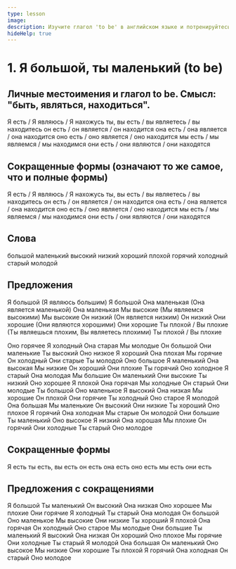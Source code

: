 ```yaml
---
type: lesson
image:
description: Изучите глагол 'to be' в английском языке и потренируйтесь использовать его для описания себя, других людей и предметов вокруг вас
hideHelp: true
---
```


# 1. Я большой, ты маленький (to be)

## Личные местоимения и глагол to be. Смысл: "быть, являться, находиться".

Я есть / Я являюсь / Я нахожусь
ты, вы есть / вы являетесь / вы находитесь
он есть / он является / он находится
она есть / она является / она находится
оно есть / оно является / оно находится
мы есть / мы являемся / мы находимся
они есть / они являются / они находятся

## Сокращенные формы (означают то же самое, что и полные формы)

Я есть / Я являюсь / Я нахожусь
ты, вы есть / вы являетесь / вы находитесь
он есть / он является / он находится
она есть / она является / она находится
оно есть / оно является / оно находится
мы есть / мы являемся / мы находимся
они есть / они являются / они находятся

## Слова

большой
маленький
высокий
низкий
хороший
плохой
горячий
холодный
старый
молодой

## Предложения

Я большой (Я являюсь большим)
Я большой
Она маленькая (Она является маленькой)
Она маленькая
Мы высокие (Мы являемся высокими)
Мы высокие
Он низкий (Он является низким)
Он низкий
Они хорошие (Они являются хорошими)
Они хорошие
Ты плохой / Вы плохие (Ты являешься плохим, Вы являетесь плохими)
Ты плохой / Вы плохие

Оно горячее
Я холодный
Она старая
Мы молодые
Он большой
Они маленькие
Ты высокий
Оно низкое
Я хороший
Она плохая
Мы горячие
Он холодный
Они старые
Ты молодой
Оно большое
Я маленький
Она высокая
Мы низкие
Он хороший
Они плохие
Ты горячий
Оно холодное
Я старый
Она молодая
Мы большие
Он маленький
Они высокие
Ты низкий
Оно хорошее
Я плохой
Она горячая
Мы холодные
Он старый
Они молодые
Ты большой
Оно маленькое
Я высокий
Она низкая
Мы хорошие
Он плохой
Они горячие
Ты холодный
Оно старое
Я молодой
Она большая
Мы маленькие
Он высокий
Они низкие
Ты хороший
Оно плохое
Я горячий
Она холодная
Мы старые
Он молодой
Они большие
Ты маленький
Оно высокое
Я низкий
Она хорошая
Мы плохие
Он горячий
Они холодные
Ты старый
Оно молодое

## Сокращенные формы

Я есть
ты есть, вы есть
он есть
она есть
оно есть
мы есть
они есть

## Предложения с сокращениями

Я большой
Ты маленький
Он высокий
Она низкая
Оно хорошее
Мы плохие
Они горячие
Я холодный
Ты старый
Она молодая
Он большой
Оно маленькое
Мы высокие
Они низкие
Ты хороший
Я плохой
Она горячая
Он холодный
Оно старое
Мы молодые
Они большие
Ты маленький
Я высокий
Она низкая
Он хороший
Оно плохое
Мы горячие
Они холодные
Ты старый
Я молодой
Она большая
Он маленький
Оно высокое
Мы низкие
Они хорошие
Ты плохой
Я горячий
Она холодная
Он старый
Оно молодое
